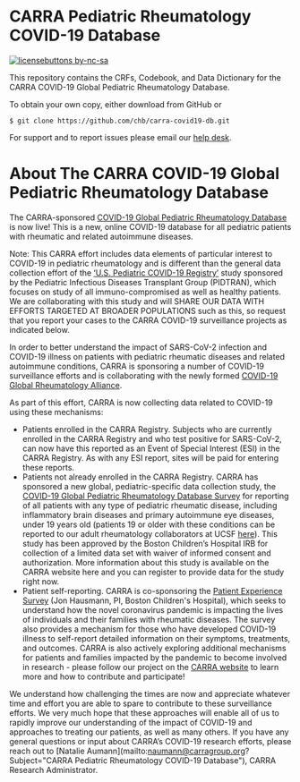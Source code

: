 # CARRA Pediatric Rheumatology COVID-19 Database

[![licensebuttons by-nc-sa](https://licensebuttons.net/l/by-nc-sa/4.0/88x31.png)](https://creativecommons.org/licenses/by-nc-sa/4.0) 

This repository contains the CRFs, Codebook, and Data Dictionary for the CARRA COVID-19 Global Pediatric Rheumatology Database.

To obtain your own copy, either download from GitHub or 

```!shell
$ git clone https://github.com/chb/carra-covid19-db.git
```

For support and to report issues please email our [help desk](prcovid19@ihlchip.atlassian.net).


# About The CARRA COVID-19 Global Pediatric Rheumatology Database
 
The CARRA-sponsored [COVID-19 Global Pediatric Rheumatology Database](https://carragroup.org/research-registry/projects/covid-19-global-pediatric-rheumatology-database) is now live! This is a new, online COVID-19 database for all pediatric patients with rheumatic and related autoimmune diseases.

Note: This CARRA effort includes data elements of particular interest to COVID-19 in pediatric rheumatology and is different than the general data collection effort of the [‘U.S. Pediatric COVID-19 Registry’](http://www.pids.org/news/764-usa-pediatric-covid-19-registry.html) study sponsored by the Pediatric Infectious Diseases Transplant Group (PIDTRAN), which focuses on study of all immuno-compromised as well as healthy patients. We are collaborating with this study and will SHARE OUR DATA WITH EFFORTS TARGETED AT BROADER POPULATIONS such as this, so request that you report your cases to the CARRA COVID-19 surveillance projects as indicated below.

In order to better understand the impact of SARS-CoV-2 infection and COVID-19 illness on patients with pediatric rheumatic diseases and related autoimmune conditions, CARRA is sponsoring a number of COVID-19 surveillance efforts and is collaborating with the newly formed [COVID-19 Global Rheumatology Alliance](https://rheum-covid.org).

As part of this effort, CARRA is now collecting data related to COVID-19 using these
mechanisms:

* Patients enrolled in the CARRA Registry. Subjects who are currently enrolled in the CARRA Registry and who test positive for SARS-CoV-2, can now have this reported as an Event of Special Interest (ESI) in the CARRA Registry. As with any ESI report, sites will be paid for entering these reports.
* Patients not already enrolled in the CARRA Registry. CARRA has sponsored a new global, pediatric-specific data collection study, the [COVID-19 Global Pediatric Rheumatology Database Survey](https://login.redcapcloud.com/survey.jsp?code=iIWU2MjOQOwRMUJh) for reporting of all patients with any type of pediatric rheumatic disease, including inflammatory brain diseases and primary autoimmune eye diseases, under 19 years old (patients 19 or older with these conditions can be reported to our adult rheumatology collaborators at UCSF [here](https://rheum-covid.org/provider-registry-gate/)). This study has been approved by the Boston Children’s Hospital IRB for collection of a limited data set with waiver of informed consent and authorization. More information about this study is available on the CARRA website here and you can register to provide data for the study right now.
* Patient self-reporting. CARRA is co-sponsoring the [Patient Experience Survey](https://rheum-covid.org/patient-survey/) (Jon Hausmann, PI, Boston Children's Hospital), which seeks to understand how the novel coronavirus pandemic is impacting the lives of individuals and their families with rheumatic diseases. The survey also provides a mechanism for those who have developed COVID-19 illness to self-report detailed information on their symptoms, treatments, and outcomes. CARRA is also actively exploring additional mechanisms for patients and families impacted by the pandemic to become involved in research - please follow our project on the [CARRA website](https://carragroup.org/research-registry/projects/covid-19-global-pediatric-rheumatology-database) to learn more and how to contribute and participate!
 
We understand how challenging the times are now and appreciate whatever time and effort you are able to spare to contribute to these surveillance efforts. We very much hope that these approaches will enable all of us to rapidly improve our understanding of the impact of COVID-19 and approaches to treating our patients, as well as many others.
If you have any general questions or input about CARRA’s COVID-19 research efforts, please reach out to  [Natalie Aumann](mailto:naumann@carragroup.org?Subject="CARRA Pediatric Rheumatology COVID-19 Database"), CARRA Research Administrator.